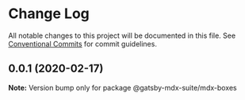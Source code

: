 # Change Log

All notable changes to this project will be documented in this file.
See [Conventional Commits](https://conventionalcommits.org) for commit guidelines.

## 0.0.1 (2020-02-17)

**Note:** Version bump only for package @gatsby-mdx-suite/mdx-boxes
